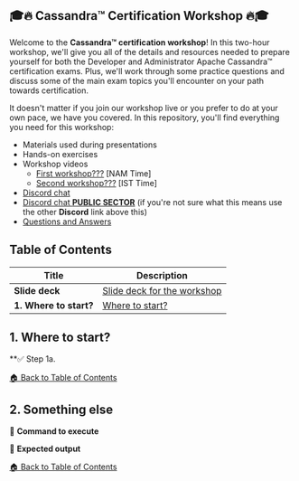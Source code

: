 ## 🎓🔥 Cassandra™ Certification Workshop 🔥🎓

Welcome to the **Cassandra™ certification workshop**! In this two-hour workshop, we'll give you all of the details and resources needed to prepare yourself for both the Developer and Administrator Apache Cassandra™ certification exams. Plus, we'll work through some practice questions and discuss some of the main exam topics you'll encounter on your path towards certification.

It doesn't matter if you join our workshop live or you prefer to do at your own pace, we have you covered. In this repository, you'll find everything you need for this workshop:

- Materials used during presentations
- Hands-on exercises
- Workshop videos
  - [First workshop???](https://youtu.be/Zf1TTwD4ibQ) [NAM Time]
  - [Second workshop???](https://youtu.be/pVLN6FsUeyo) [IST Time]
- [Discord chat](https://bit.ly/cassandra-workshop)
- [Discord chat **PUBLIC SECTOR**](https://discord.gg/YXZywC6) (if you're not sure what this means use the other **Discord** link above this)
- [Questions and Answers](https://community.datastax.com/)

## Table of Contents

| Title  | Description
|---|---|
| **Slide deck** | [Slide deck for the workshop](slides/Presentation.pdf) |
| **1. Where to start?** | [Where to start?](#1-where-to-start) |


## 1. Where to start?



**✅ Step 1a. 



[🏠 Back to Table of Contents](#table-of-contents)


## 2. Something else


📘 **Command to execute**


📗 **Expected output**



[🏠 Back to Table of Contents](#table-of-contents)

